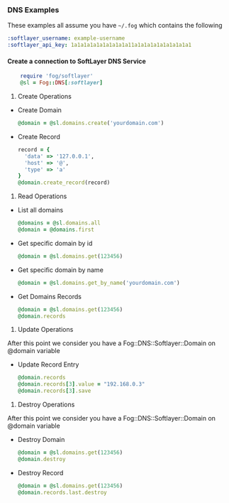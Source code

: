 ### DNS Examples

These examples all assume you have `~/.fog` which contains the following


   ```yaml  
   :softlayer_username: example-username
   :softlayer_api_key: 1a1a1a1a1a1a1a1a1a11a1a1a1a1a1a1a1a1a1 
  ```

#### Create a connection to SoftLayer DNS Service

```ruby
	require 'fog/softlayer'
	@sl = Fog::DNS[:softlayer]
```

1. Create Operations

* Create Domain

  ```ruby
  @domain = @sl.domains.create('yourdomain.com')
  ```

* Create Record

  ```ruby
  record = {
    'data' => '127.0.0.1',
    'host' => '@',
    'type' => 'a'
  }
  @domain.create_record(record)
  ```

1. Read Operations

* List all domains

  ```ruby
  @domains = @sl.domains.all
  @domain = @domains.first
  ```

* Get specific domain by id

  ```ruby
  @domain = @sl.domains.get(123456)
  ```

* Get specific domain by name

  ```ruby
  @domain = @sl.domains.get_by_name('yourdomain.com')
  ```

* Get Domains Records

  ```ruby
  @domain = @sl.domains.get(123456)
  @domain.records
  ```

1. Update Operations

After this point we consider you have a Fog::DNS::Softlayer::Domain on @domain variable

* Update Record Entry

  ```ruby
  @domain.records
  @domain.records[3].value = "192.168.0.3"
  @domain.records[3].save
  ```

1. Destroy Operations

After this point we consider you have a Fog::DNS::Softlayer::Domain on @domain variable

* Destroy Domain

  ```ruby
  @domain = @sl.domains.get(123456)
  @domain.destroy
  ```

* Destroy Record

  ```ruby
  @domain = @sl.domains.get(123456)
  @domain.records.last.destroy
  ```